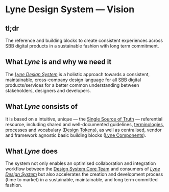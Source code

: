 # Lyne Design System — Vision

## tl;dr
The reference and building blocks to create consistent experiences across SBB digital products in a sustainable fashion with long term commitment.

## What *Lyne* is and why we need it
The *[Lyne Design System](./GLOSSARY.md#lyne)* is a holistic approach towards a consistent, maintainable, cross-company design language for all SBB digital products/services for a better common understanding between stakeholders, designers and developers.


## What *Lyne* consists of
It is based on a intuitive, unique — the [Single Source of Truth](./GLOSSARY.md#lyne) — referential resource, including shared and well-documented guidelines, [terminologies](./GLOSSARY.md), processes and vocabulary ([Design Tokens](./GLOSSARY.md#design-token)), as well as centralised, vendor and framework agnostic basic building blocks ([Lyne Components](./GLOSSARY.md#lyne-components)).


## What *Lyne* does
The system not only enables an optimised collaboration and integration workflow between the [Design System Core Team](./GLOSSARY.md#design-system-core-team) and consumers of *[Lyne Design System](./GLOSSARY.md#lyne)* but also accelerates the creation and development process (time to market) in a sustainable, maintainable, and long term committed fashion.